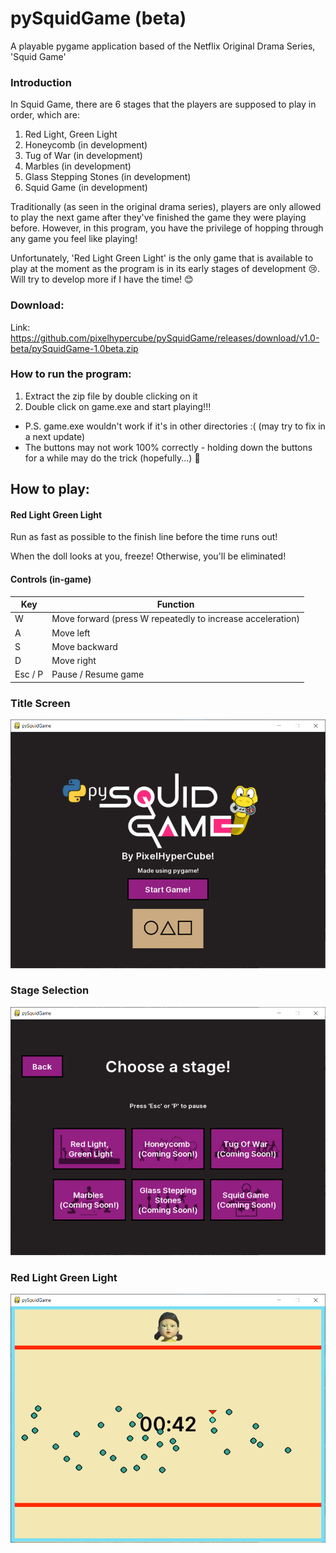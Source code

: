 # pySquidGame (beta)
A playable pygame application based of the Netflix Original Drama Series, 'Squid Game'

### Introduction
In Squid Game, there are 6 stages that the players are supposed to play in order, which are:
1. Red Light, Green Light
2. Honeycomb (in development)
3. Tug of War (in development)
4. Marbles (in development)
5. Glass Stepping Stones (in development)
6. Squid Game (in development)

Traditionally (as seen in the original drama series), players are only allowed to play the next game after they've finished the game they were playing before. However, in this program, you have the privilege of hopping through any game you feel like playing!

Unfortunately, 'Red Light Green Light' is the only game that is available to play at the moment as the program is in its early stages of development 😢. Will try to develop more if I have the time! 😊

### Download:
Link: https://github.com/pixelhypercube/pySquidGame/releases/download/v1.0-beta/pySquidGame-1.0beta.zip

### How to run the program:
1. Extract the zip file by double clicking on it
2. Double click on game.exe and start playing!!!

- P.S. game.exe wouldn't work if it's in other directories :( (may try to fix in a next update)
- The buttons may not work 100% correctly - holding down the buttons for a while may do the trick (hopefully...) 🤞

## How to play:

#### Red Light Green Light

Run as fast as possible to the finish line before the time runs out!

When the doll looks at you, freeze! Otherwise, you'll be eliminated!

#### Controls (in-game)
| Key  | Function |
| --- | --- |
| W | Move forward (press W repeatedly to increase acceleration) |
| A | Move left |
| S | Move backward |
| D | Move right |
| Esc / P | Pause / Resume game |

### Title Screen
![Title Screen](/assets/img/readmeTitleScreen.png)
### Stage Selection
![Stage Selection](/assets/img/readmeStages.png)
### Red Light Green Light
![Red Light Green Light](/assets/img/readmeRedLightGreenLight.png)